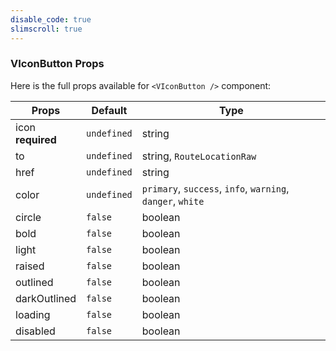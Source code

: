 ```yaml
---
disable_code: true
slimscroll: true
---
```


### VIconButton Props

Here is the full props available for `<VIconButton />` component:

| Props                  | Default                                       | Type                                                       |
| ---------------------- | --------------------------------------------- | ---------------------------------------------------------- |
| icon<br />**required** | <span class="is-undefined">`undefined`</span> | string                                                     |
| to                     | <span class="is-undefined">`undefined`</span> | string, <span class="is-array">`RouteLocationRaw`</span>   |
| href                   | <span class="is-undefined">`undefined`</span> | string                                                     |
| color                  | <span class="is-undefined">`undefined`</span> | `primary`, `success`, `info`, `warning`, `danger`, `white` |
| circle                 | <span class="is-boolean">`false`</span>       | boolean                                                    |
| bold                   | <span class="is-boolean">`false`</span>       | boolean                                                    |
| light                  | <span class="is-boolean">`false`</span>       | boolean                                                    |
| raised                 | <span class="is-boolean">`false`</span>       | boolean                                                    |
| outlined               | <span class="is-boolean">`false`</span>       | boolean                                                    |
| darkOutlined           | <span class="is-boolean">`false`</span>       | boolean                                                    |
| loading                | <span class="is-boolean">`false`</span>       | boolean                                                    |
| disabled               | <span class="is-boolean">`false`</span>       | boolean                                                    |
